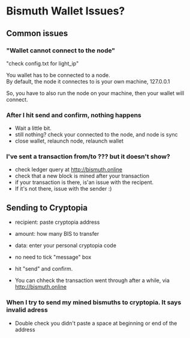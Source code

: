 # Bismuth Wallet Issues?

## Common issues

### "Wallet cannot connect to the node"
"check config.txt for light_ip"

You wallet has to be connected to a node.  
By default, the node it connectes to is your own machine, 127.0.0.1

So, you have to also run the node on your machine, then your wallet will connect.

### After I hit send and confirm, nothing happens
- Wait a little bit.
- still nothing? check your connected to the node, and node is sync
- close wallet, relaunch node, relaunch wallet

### I've sent a transaction from/to ??? but it doesn't show?
- check ledger query at http://bismuth.online
- check that a new block is mined after your transaction
- if your transaction is there, is'an issue with the recipent.
- If it's not there, issue with the sender :)


## Sending to Cryptopia

- recipient: paste cryptopia address
- amount: how many BIS to transfer
- data: enter your personal cryptopia code
- no need to tick "message" box
- hit "send" and confirm.

- You can chheck the transaction went through after a while, via http://bismuth.online

### When I try to send my mined bismuths to cryptopia. It says invalid adress
- Double check you didn't paste a space at beginning or end of the address
